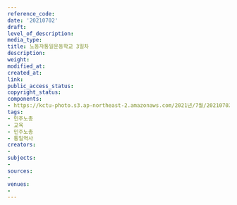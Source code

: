 ```yaml
---
reference_code: 
date: '20210702'
draft: 
level_of_description: 
media_type: 
title: 노동자통일운동학교 3일차
description: 
weight: 
modified_at: 
created_at: 
link: 
public_access_status: 
copyright_status: 
components:
- https://kctu-photo.s3.ap-northeast-2.amazonaws.com/2021년/7월/20210702-노동자통일운동학교+3일차_민주노총_교육_민주노총_통일역사/_1D20066.jpg
tags:
- 민주노총
- 교육
- 민주노총
- 통일역사
creators:
- 
subjects:
- 
sources:
- 
venues:
- 
---
```

